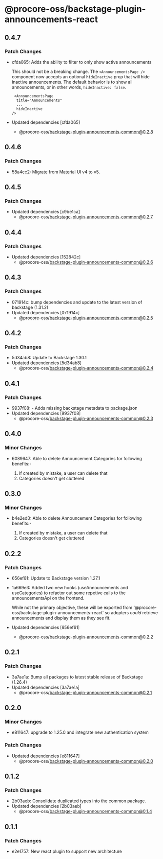 # @procore-oss/backstage-plugin-announcements-react

## 0.4.7

### Patch Changes

- cfda065: Adds the ability to filter to only show active announcements

  This should not be a breaking change. The `<AnnouncementsPage />` component now accepts an optional `hideInactive` prop that will hide inactive announcements. The default behavior is to show all announcements, or in other words, `hideInactive: false`.

  ```tsx
   <AnnouncementsPage
    title="Announcements"
    ...
    hideInactive
  />
  ```

- Updated dependencies [cfda065]
  - @procore-oss/backstage-plugin-announcements-common@0.2.8

## 0.4.6

### Patch Changes

- 58a4cc2: Migrate from Material UI v4 to v5.

## 0.4.5

### Patch Changes

- Updated dependencies [c9be1ca]
  - @procore-oss/backstage-plugin-announcements-common@0.2.7

## 0.4.4

### Patch Changes

- Updated dependencies [152842c]
  - @procore-oss/backstage-plugin-announcements-common@0.2.6

## 0.4.3

### Patch Changes

- 071914c: bump dependencies and update to the latest version of backstage (1.31.2)
- Updated dependencies [071914c]
  - @procore-oss/backstage-plugin-announcements-common@0.2.5

## 0.4.2

### Patch Changes

- 5d34ab8: Update to Backstage 1.30.1
- Updated dependencies [5d34ab8]
  - @procore-oss/backstage-plugin-announcements-common@0.2.4

## 0.4.1

### Patch Changes

- 9937f08: - Adds missing backstage metadata to package.json
- Updated dependencies [9937f08]
  - @procore-oss/backstage-plugin-announcements-common@0.2.3

## 0.4.0

### Minor Changes

- 6089647: Able to delete Announcement Categories for following benefits:-

  1. If created by mistake, a user can delete that
  2. Categories doesn't get cluttered

## 0.3.0

### Minor Changes

- b4e2ed3: Able to delete Announcement Categories for following benefits:-

  1. If created by mistake, a user can delete that
  2. Categories doesn't get cluttered

## 0.2.2

### Patch Changes

- 656ef61: Update to Backstage version 1.27.1
- 1a669e3: Added two new hooks (useAnnouncements and useCategories) to refactor out some repetive calls to the announcementsApi on the frontend.

  While not the primary objective, these will be exported from '@procore-oss/backstage-plugin-announcements-react' so adopters _could_ retrieve announcements and display them as they see fit.

- Updated dependencies [656ef61]
  - @procore-oss/backstage-plugin-announcements-common@0.2.2

## 0.2.1

### Patch Changes

- 3a7ae1a: Bump all packages to latest stable release of Backstage (1.26.4)
- Updated dependencies [3a7ae1a]
  - @procore-oss/backstage-plugin-announcements-common@0.2.1

## 0.2.0

### Minor Changes

- e811647: upgrade to 1.25.0 and integrate new authentication system

### Patch Changes

- Updated dependencies [e811647]
  - @procore-oss/backstage-plugin-announcements-common@0.2.0

## 0.1.2

### Patch Changes

- 2b03aeb: Consolidate duplicated types into the common package.
- Updated dependencies [2b03aeb]
  - @procore-oss/backstage-plugin-announcements-common@0.1.4

## 0.1.1

### Patch Changes

- e2e1757: New react plugin to support new architecture
